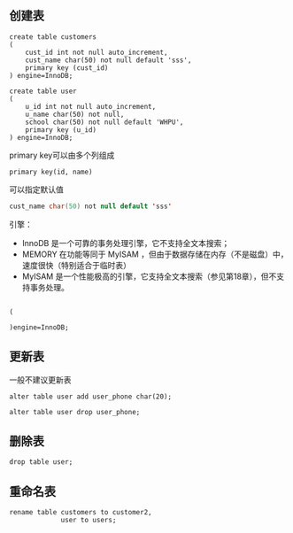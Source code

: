 ## 创建表

```mysql
create table customers
(
    cust_id int not null auto_increment,
    cust_name char(50) not null default 'sss',
    primary key (cust_id)
) engine=InnoDB;

create table user
(
    u_id int not null auto_increment,
    u_name char(50) not null,
    school char(50) not null default 'WHPU',
    primary key (u_id)
) engine=InnoDB;
```

primary key可以由多个列组成

```mysql
primary key(id, name)
```

可以指定默认值

```java
cust_name char(50) not null default 'sss'
```

引擎：

- InnoDB 是一个可靠的事务处理引擎，它不支持全文本搜索；
- MEMORY 在功能等同于 MyISAM ，但由于数据存储在内存（不是磁盘）中，速度很快（特别适合于临时表）
- MyISAM 是一个性能极高的引擎，它支持全文本搜索（参见第18章），但不支持事务处理。

```

(

)engine=InnoDB;
```

## 更新表

一般不建议更新表

```mysql
alter table user add user_phone char(20);
```

```mysql
alter table user drop user_phone;
```

## 删除表

```mysql
drop table user;
```

## 重命名表

```mysql
rename table customers to customer2,
             user to users;
```

